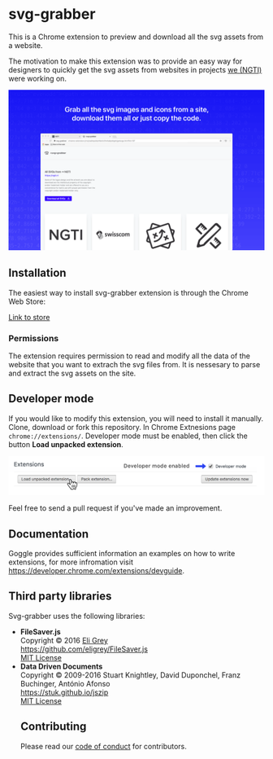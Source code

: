 # svg-grabber

This is a Chrome extension to preview and download all the svg assets from a website.

The motivation to make this extension was to provide an easy way for designers to quickly get the svg assets from websites in projects [we (NGTI)](https://ngti.nl/) were working on.

![alt text](/images/svg-grabber-screenshot.png 'svg-grabber')

## Installation

The easiest way to install svg-grabber extension is through the Chrome Web Store:

[Link to store](https://chrome.google.com/webstore...)

### Permissions

The extension requires permission to read and modify all the data of the website that you want to extrach the svg files from. It is nessesary to parse and extract the svg assets on the site.

## Developer mode

If you would like to modify this extension, you will need to install it manually. Clone, download or fork this repository. In Chrome Extnesions page `chrome://extensions/`. Developer mode must be enabled, then click the button **Load unpacked extension**.

![alt text](/images/svg-grabber-local-install.png 'svg-grabber local install')

Feel free to send a pull request if you've made an improvement.

## Documentation

Goggle provides sufficient information an examples on how to write extensions, for more infromation visit https://developer.chrome.com/extensions/devguide.

## Third party libraries

Svg-grabber uses the following libraries:

* **FileSaver.js**  
   Copyright © 2016 [Eli Grey](https://eligrey.com)  
   https://github.com/eligrey/FileSaver.js  
   [MIT License](https://github.com/eligrey/FileSaver.js/blob/master/LICENSE.md)
* **Data Driven Documents**  
   Copyright © 2009-2016 Stuart Knightley, David Duponchel, Franz Buchinger, António Afonso  
   https://stuk.github.io/jszip  
   [MIT License](https://github.com/Stuk/jszip/blob/master/LICENSE.markdown)
  ## Contributing
  Please read our [code of conduct](/code-of-conduct.md) for contributors.
